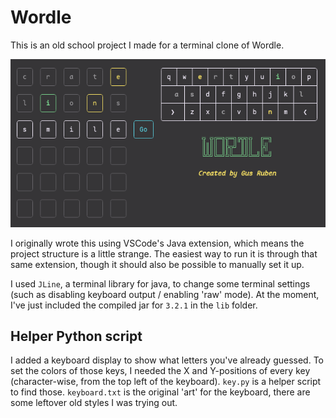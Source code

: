 # Wordle

This is an old school project I made for a terminal clone of Wordle.

![Demo](demo.png)

I originally wrote this using VSCode's Java extension, which means the project structure is a little strange. The easiest way to run it is through that same extension, though it should also be possible to manually set it up.

I used `JLine`, a terminal library for java, to change some terminal settings (such as disabling keyboard output / enabling 'raw' mode). At the moment, I've just included the compiled jar for `3.2.1` in the `lib` folder.

## Helper Python script

I added a keyboard display to show what letters you've already guessed. To set the colors of those keys, I needed the X and Y-positions of every key (character-wise, from the top left of the keyboard). `key.py` is a helper script to find those. `keyboard.txt` is the original 'art' for the keyboard, there are some leftover old styles I was trying out. 

